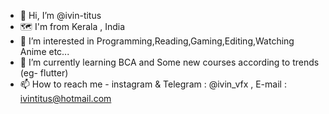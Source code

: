 - 👋 Hi, I’m @ivin-titus
- 🗺️ I'm from Kerala , India
- 👀 I’m interested in Programming,Reading,Gaming,Editing,Watching Anime etc...
- 🌱 I’m currently learning BCA and Some new courses according to trends (eg- flutter)
- 📫 How to reach me - instagram & Telegram : @ivin_vfx , E-mail : ivintitus@hotmail.com
